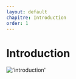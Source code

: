 ```yaml
---
layout: default
chapitre: Introduction
order: 1
---
```


# Introduction
!['introduction'](/prototype/Introduction/images/introduction.png)

<!-- new slide -->